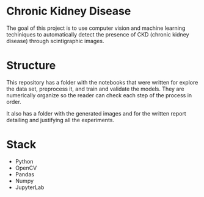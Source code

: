 # Chronic Kidney Disease
The goal of this project is to use computer vision and machine learning techiniques to automatically detect the presence of CKD (chronic kidney disease) through scintigraphic images.

# Structure
This repository has a folder with the notebooks that were written for explore the data set, preprocess it, and train and validate the models. They are numerically organize so the reader can check each step of the process in order.

It also has a folder with the generated images and for the written report detailing and justifying all the experiments.

# Stack
- Python
- OpenCV
- Pandas
- Numpy
- JupyterLab
